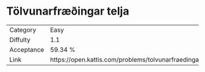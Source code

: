 # Tölvunarfræðingar telja

<table>
    <tr>
        <td>Category</td>
        <td>Easy</td>
    </tr>
    <tr>
        <td>Diffulty</td>
        <td>1.1</td>
    </tr>
    <tr>
        <td>Acceptance</td>
        <td>59.34 %</td>
    </tr>
    <tr>
        <td>Link</td>
        <td>https://open.kattis.com/problems/tolvunarfraedingartelja</td>
    </tr>
</table>